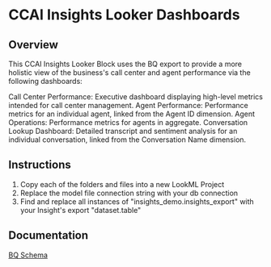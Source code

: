 # CCAI Insights Looker Dashboards

## Overview

This CCAI Insights Looker Block uses the BQ export to provide a more holistic view of the business's call center and agent performance via the following dashboards:

Call Center Performance: Executive dashboard displaying high-level metrics intended for call center management. 
Agent Performance: Performance metrics for an individual agent, linked from the Agent ID dimension.
Agent Operations: Performance metrics for agents in aggregate.
Conversation Lookup Dashboard: Detailed transcript and sentiment analysis for an individual conversation, linked from the Conversation Name dimension.

## Instructions

1. Copy each of the folders and files into a new LookML Project
2. Replace the model file connection string with your db connection
3. Find and replace all instances of "insights_demo.insights_export" with your Insight's export "dataset.table"

## Documentation
[BQ Schema](https://cloud.google.com/contact-center/insights/docs/bigquery-all-schemas)
